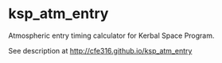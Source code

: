 ksp_atm_entry
============

Atmospheric entry timing calculator for Kerbal Space Program.

See description at http://cfe316.github.io/ksp_atm_entry
